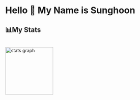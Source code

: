 <h1 align="left" >Hello 👋 My Name is Sunghoon</h1>



<div align="left">
 <h2> 📊My Stats </h2> <br>
  <img src="https://github-readme-stats.vercel.app/api?username=huniiiiii&hide_title=false&hide_rank=false&show_icons=true&include_all_commits=true&count_private=true&disable_animations=false&theme=dracula&locale=en&hide_border=false&order=1" height="150" alt="stats graph"  />
</div>

